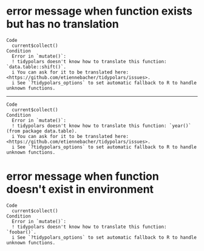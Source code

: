 # error message when function exists but has no translation

    Code
      current$collect()
    Condition
      Error in `mutate()`:
      ! tidypolars doesn't know how to translate this function: `data.table::shift()`.
      i You can ask for it to be translated here: <https://github.com/etiennebacher/tidypolars/issues>.
      i See `?tidypolars_options` to set automatic fallback to R to handle unknown functions.

---

    Code
      current$collect()
    Condition
      Error in `mutate()`:
      ! tidypolars doesn't know how to translate this function: `year()` (from package data.table).
      i You can ask for it to be translated here: <https://github.com/etiennebacher/tidypolars/issues>.
      i See `?tidypolars_options` to set automatic fallback to R to handle unknown functions.

# error message when function doesn't exist in environment

    Code
      current$collect()
    Condition
      Error in `mutate()`:
      ! tidypolars doesn't know how to translate this function: `foobar()`.
      i See `?tidypolars_options` to set automatic fallback to R to handle unknown functions.


